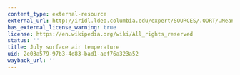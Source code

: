 ```yaml
---
content_type: external-resource
external_url: http://iridl.ldeo.columbia.edu/expert/SOURCES/.OORT/.Mean/.tair/DATA/25/20/15/10/5/0/-5/-10/-15/-20/-25/-30/-35/-40/-45/-50/-55/-60/-65/-70/-75/-80/VALUES/figviewer.html?my.help=more+options&map.P.plotvalue=1000.&map.T.plotvalue=Jul&map.Y.units=degree_north&map.Y.plotlast=90N&map.url=a-++prcp_anomaly_max500_colors2+-a-++-a+X+Y+fig:+colors+contours+thinnish+solid+coasts_gaz+:fig&map.domain=+%7B+/tair+-50+50+plotrange+/tair+-50+50+plotrange+/P+1000.+plotvalue+/T+6.5+plotvalue+X+91.25+521.25+plotrange+Y+-90+90+plotrange+%7D&map.domainparam=+/plotaxislength+700+psdef+/plotborder+72+psdef+/XOVY+null+psdef&map.zoom=Zoom&map.Y.plotfirst=90S&map.X.plotfirst=91.25&map.X.units=degree_east&map.X.modulus=360&map.X.plotlast=521.25&map.tair.plotfirst=-50&map.tair.units=Celsius_scale&map.tair.plotlast=50&map.plotaxislength=700&map.plotborder=72&map.fnt=Helvetica&map.fntsze=16&map.XOVY=auto&map.color_smoothing=auto&map.iftime=25&map.mftime=25&map.fftime=200
has_external_license_warning: true
license: https://en.wikipedia.org/wiki/All_rights_reserved
status: ''
title: July surface air temperature
uid: 2e03a579-97b3-4d83-bad1-aef76a323a52
wayback_url: ''
---
```

